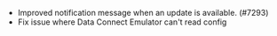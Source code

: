 - Improved notification message when an update is available. (#7293)
- Fix issue where Data Connect Emulator can't read config